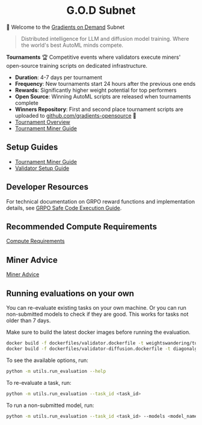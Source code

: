 <h1 align="center">G.O.D Subnet</h1>


🚀 Welcome to the [Gradients on Demand](https://gradients.io) Subnet

> Distributed intelligence for LLM and diffusion model training. Where the world's best AutoML minds compete.

 **Tournaments** 🏆
Competitive events where validators execute miners' open-source training scripts on dedicated infrastructure.

- **Duration**: 4-7 days per tournament
- **Frequency**: New tournaments start 24 hours after the previous one ends
- **Rewards**: Significantly higher weight potential for top performers
- **Open Source**: Winning AutoML scripts are released when tournaments complete
- **Winners Repository**: First and second place tournament scripts are uploaded to [github.com/gradients-opensource](https://github.com/gradients-opensource) 🤙
- [Tournament Overview](docs/tournament_overview.md)
- [Tournament Miner Guide](docs/tourn_miner.md)

## Setup Guides

- [Tournament Miner Guide](docs/tourn_miner.md)
- [Validator Setup Guide](docs/validator_setup.md)

## Developer Resources

For technical documentation on GRPO reward functions and implementation details, see [GRPO Safe Code Execution Guide](docs/grpo_safe_execution.md).

## Recommended Compute Requirements

[Compute Requirements](docs/compute.md)

## Miner Advice

[Miner Advice](docs/miner_advice.md)



## Running evaluations on your own
You can re-evaluate existing tasks on your own machine. Or you can run non-submitted models to check if they are good. 
This works for tasks not older than 7 days.

Make sure to build the latest docker images before running the evaluation.
```bash
docker build -f dockerfiles/validator.dockerfile -t weightswandering/tuning_vali:latest .
docker build -f dockerfiles/validator-diffusion.dockerfile -t diagonalge/tuning_validator_diffusion:latest .
```

To see the available options, run:
```bash
python -m utils.run_evaluation --help
```

To re-evaluate a task, run:
```bash
python -m utils.run_evaluation --task_id <task_id>
```

To run a non-submitted model, run:
```bash
python -m utils.run_evaluation --task_id <task_id> --models <model_name>
```